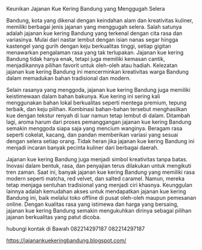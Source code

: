 
Keunikan Jajanan Kue Kering Bandung yang Menggugah Selera

Bandung, kota yang dikenal dengan keindahan alam dan kreativitas kuliner, memiliki berbagai jenis jajanan yang menggugah selera. Salah satunya adalah jajanan kue kering Bandung yang terkenal dengan cita rasa dan variasinya. Mulai dari nastar lembut dengan isian nanas segar hingga kastengel yang gurih dengan keju berkualitas tinggi, setiap gigitan menawarkan pengalaman rasa yang tak terlupakan. Jajanan kue kering Bandung tidak hanya enak, tetapi juga memiliki kemasan cantik, menjadikannya pilihan favorit untuk oleh-oleh atau hadiah. Kelezatan jajanan kue kering Bandung ini mencerminkan kreativitas warga Bandung dalam memadukan bahan tradisional dan modern.

Selain rasanya yang menggoda, jajanan kue kering Bandung juga memiliki keistimewaan dalam bahan bakunya. Kue kering ini sering kali menggunakan bahan lokal berkualitas seperti mentega premium, tepung terbaik, dan keju pilihan. Kombinasi bahan-bahan tersebut menghasilkan kue dengan tekstur renyah di luar namun tetap lembut di dalam. Ditambah lagi, aroma harum dari proses pemanggangan jajanan kue kering Bandung semakin menggoda siapa saja yang mencium wanginya. Beragam rasa seperti cokelat, kacang, dan pandan memberikan variasi yang sesuai dengan selera setiap orang. Tidak heran jika jajanan kue kering Bandung ini menjadi incaran banyak pecinta kuliner dari berbagai daerah.

Jajanan kue kering Bandung juga menjadi simbol kreativitas tanpa batas. Inovasi dalam bentuk, rasa, dan penyajian terus dilakukan untuk mengikuti tren zaman. Saat ini, banyak jajanan kue kering Bandung yang memiliki rasa modern seperti matcha, red velvet, dan salted caramel. Namun, mereka tetap menjaga sentuhan tradisional yang menjadi ciri khasnya. Keunggulan lainnya adalah kemudahan akses untuk mendapatkan jajanan kue kering Bandung ini, baik melalui toko offline di pusat oleh-oleh maupun pemesanan online. Dengan kualitas rasa yang istimewa dan harga yang bersaing, jajanan kue kering Bandung semakin mengukuhkan dirinya sebagai pilihan jajanan berkualitas yang patut dicoba.

hubungi kontak di Bawah
082214297187
082214297187

https://jajanankuekeringbandung.blogspot.com/
